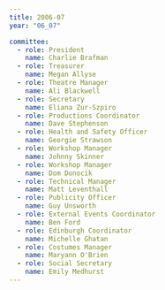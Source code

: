 ```yaml
---
title: 2006-07
year: "06_07"

committee:
  - role: President
    name: Charlie Brafman
  - role: Treasurer
    name: Megan Allyse
  - role: Theatre Manager
    name: Ali Blackwell
  - role: Secretary
    name: Eliana Zur-Szpiro
  - role: Productions Coordinator
    name: Dave Stephenson
  - role: Health and Safety Officer
    name: Georgie Strawson
  - role: Workshop Manager
    name: Johnny Skinner
  - role: Workshop Manager
    name: Dom Donocik
  - role: Technical Manager
    name: Matt Leventhall
  - role: Publicity Officer
    name: Guy Unsworth
  - role: External Events Coordinator
    name: Ben Ford
  - role: Edinburgh Coordinator
    name: Michelle Ghatan
  - role: Costumes Manager
    name: Maryann O'Brien
  - role: Social Secretary
    name: Emily Medhurst
---
```

